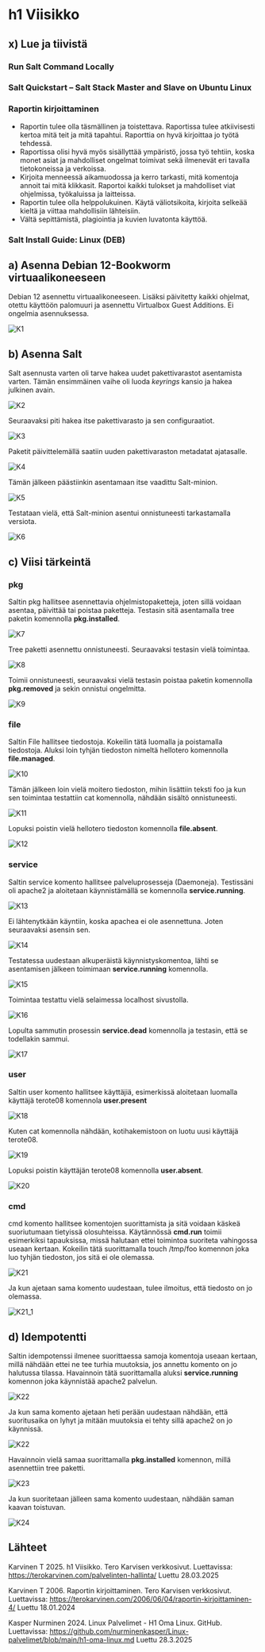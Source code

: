# h1 Viisikko

## x) Lue ja tiivistä

### Run Salt Command Locally

### Salt Quickstart – Salt Stack Master and Slave on Ubuntu Linux

### Raportin kirjoittaminen
- Raportin tulee olla täsmällinen ja toistettava. Raportissa tulee atkiivisesti kertoa mitä teit ja mitä tapahtui. Raporttia on hyvä kirjoittaa jo työtä tehdessä.
- Raportissa olisi hyvä myös sisällyttää ympäristö, jossa työ tehtiin, koska monet asiat ja mahdolliset ongelmat toimivat sekä ilmenevät eri tavalla tietokoneissa ja verkoissa.
- Kirjoita menneessä aikamuodossa ja kerro tarkasti, mitä komentoja annoit tai mitä klikkasit. Raportoi kaikki tulokset ja mahdolliset viat ohjelmissa, työkaluissa ja laitteissa.
- Raportin tulee olla helppolukuinen. Käytä väliotsikoita, kirjoita selkeää kieltä ja viittaa mahdollisiin lähteisiin.
- Vältä sepittämistä, plagiointia ja kuvien luvatonta käyttöä.

### Salt Install Guide: Linux (DEB)

## a) Asenna Debian 12-Bookworm virtuaalikoneeseen
Debian 12 asennettu virtuaalikoneeseen. Lisäksi päivitetty kaikki ohjelmat, otettu käyttöön palomuuri ja asennettu Virtualbox Guest Additions. Ei ongelmia asennuksessa.

![K1](1.png)

## b) Asenna Salt
Salt asennusta varten oli tarve hakea uudet pakettivarastot asentamista varten. Tämän ensimmäinen vaihe oli luoda *keyrings* kansio ja hakea julkinen avain.

![K2](2.png)

Seuraavaksi piti hakea itse pakettivarasto ja sen configuraatiot.

![K3](3.png)

Paketit päivittelemällä saatiin uuden pakettivaraston metadatat ajatasalle.

![K4](4.png)

Tämän jälkeen päästiinkin asentamaan itse vaadittu Salt-minion.

![K5](5.png)

Testataan vielä, että Salt-minion asentui onnistuneesti tarkastamalla versiota.

![K6](6.png)

## c) Viisi tärkeintä

### pkg
Saltin pkg hallitsee asennettavia ohjelmistopaketteja, joten sillä voidaan asentaa, päivittää tai poistaa paketteja. Testasin sitä asentamalla tree paketin komennolla **pkg.installed**.

![K7](7.png)

Tree paketti asennettu onnistuneesti. Seuraavaksi testasin vielä toimintaa.

![K8](8.png)

Toimii onnistuneesti, seuraavaksi vielä testasin poistaa paketin komennolla **pkg.removed** ja sekin onnistui ongelmitta.

![K9](9.png)

### file
Saltin File hallitsee tiedostoja. Kokeilin tätä luomalla ja poistamalla tiedostoja. Aluksi loin tyhjän tiedoston nimeltä hellotero komennolla **file.managed**.

![K10](10.png)

Tämän jälkeen loin vielä moitero tiedoston, mihin lisättiin teksti foo ja kun sen toimintaa testattiin cat komennolla, nähdään sisältö onnistuneesti.

![K11](11.png)

Lopuksi poistin vielä hellotero tiedoston komennolla **file.absent**.

![K12](12.png)

### service
Saltin service komento hallitsee palveluprosesseja (Daemoneja). Testissäni oli apache2 ja aloitetaan käynnistämällä se komennolla **service.running**.

![K13](13.png)

Ei lähtenytkään käyntiin, koska apachea ei ole asennettuna. Joten seuraavaksi asensin sen. 

![K14](14.png)

Testatessa uudestaan alkuperäistä käynnistyskomentoa, lähti se asentamisen jälkeen toimimaan **service.running** komennolla.

![K15](15.png)

Toimintaa testattu vielä selaimessa localhost sivustolla.

![K16](16.png)

Lopulta sammutin prosessin **service.dead** komennolla ja testasin, että se todellakin sammui.

![K17](17.png)

### user
Saltin user komento hallitsee käyttäjiä, esimerkissä aloitetaan luomalla käyttäjä terote08 komennola **user.present**

![K18](18.png)

Kuten cat komennolla nähdään, kotihakemistoon on luotu uusi käyttäjä terote08.

![K19](19.png)

Lopuksi poistin käyttäjän terote08 komennolla **user.absent**.

![K20](20.png)

### cmd
cmd komento hallitsee komentojen suorittamista ja sitä voidaan käskeä suoriutumaan tietyissä olosuhteissa. Käytännössä **cmd.run** toimii esimerkiksi tapauksissa, missä halutaan ettei toimintoa suoriteta vahingossa useaan kertaan. Kokeilin tätä suorittamalla touch /tmp/foo komennon joka luo tyhjän tiedoston, jos sitä ei ole olemassa.

![K21](21.png)

Ja kun ajetaan sama komento uudestaan, tulee ilmoitus, että tiedosto on jo olemassa.

![K21_1](21_1.png)

## d) Idempotentti
Saltin idempotenssi ilmenee suorittaessa samoja komentoja useaan kertaan, millä nähdään ettei ne tee turhia muutoksia, jos annettu komento on jo halutussa tilassa. Havainnoin tätä suorittamalla aluksi **service.running** komennon joka käynnistää apache2 palvelun.

![K22](22.png)

Ja kun sama komento ajetaan heti perään uudestaan nähdään, että suoritusaika on lyhyt ja mitään muutoksia ei tehty sillä apache2 on jo käynnissä.

![K22](23.png)

Havainnoin vielä samaa suorittamalla **pkg.installed** komennon, millä asennettiin tree paketti.

![K23](23.png)

Ja kun suoritetaan jälleen sama komento uudestaan, nähdään saman kaavan toistuvan.

![K24](24.png)

## Lähteet
Karvinen T 2025. h1 Viisikko. Tero Karvisen verkkosivut. Luettavissa: https://terokarvinen.com/palvelinten-hallinta/ Luettu 28.03.2025

Karvinen T 2006. Raportin kirjoittaminen. Tero Karvisen verkkosivut. Luettavissa: https://terokarvinen.com/2006/06/04/raportin-kirjoittaminen-4/ Luettu 18.01.2024

Kasper Nurminen 2024. Linux Palvelimet - H1 Oma Linux. GitHub. Luettavissa: https://github.com/nurminenkasper/Linux-palvelimet/blob/main/h1-oma-linux.md Luettu 28.3.2025


